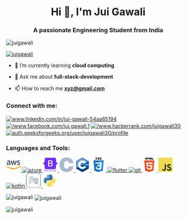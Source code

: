 <h1 align="center">Hi 👋, I'm Jui Gawali</h1>
<h3 align="center">A passionate Engineering Student from India</h3>

<p align="left"> <img src="https://komarev.com/ghpvc/?username=juigawali&label=Profile%20views&color=0e75b6&style=flat" alt="juigawali" /> </p>

<p align="left"> <a href="https://github.com/ryo-ma/github-profile-trophy"><img src="https://github-profile-trophy.vercel.app/?username=juigawali" alt="juigawali" /></a> </p>

- 🌱 I’m currently learning **cloud computing**

- 💬 Ask me about **full-stack-development**

- 📫 How to reach me **xyz@gmail.com**

<h3 align="left">Connect with me:</h3>
<p align="left">
<a href="https://linkedin.com/in/www.linkedin.com/in/jui-gawali-54aa85194" target="blank"><img align="center" src="https://cdn.jsdelivr.net/npm/simple-icons@3.0.1/icons/linkedin.svg" alt="www.linkedin.com/in/jui-gawali-54aa85194" height="30" width="40" /></a>
<a href="https://fb.com//www.facebook.com/jui.gawali.1" target="blank"><img align="center" src="https://cdn.jsdelivr.net/npm/simple-icons@3.0.1/icons/facebook.svg" alt="/www.facebook.com/jui.gawali.1" height="30" width="40" /></a>
<a href="https://www.hackerrank.com//www.hackerrank.com/juigawali30" target="blank"><img align="center" src="https://cdn.jsdelivr.net/npm/simple-icons@3.0.1/icons/hackerrank.svg" alt="/www.hackerrank.com/juigawali30" height="30" width="40" /></a>
<a href="https://auth.geeksforgeeks.org/user/auth.geeksforgeeks.org/user/juigawali30/profile" target="blank"><img align="center" src="https://cdn.jsdelivr.net/npm/simple-icons@3.0.1/icons/geeksforgeeks.svg" alt="auth.geeksforgeeks.org/user/juigawali30/profile" height="30" width="40" /></a>
</p>

<h3 align="left">Languages and Tools:</h3>
<p align="left"> <a href="https://aws.amazon.com" target="_blank"> <img src="https://raw.githubusercontent.com/devicons/devicon/master/icons/amazonwebservices/amazonwebservices-original-wordmark.svg" alt="aws" width="40" height="40"/> </a> <a href="https://azure.microsoft.com/en-in/" target="_blank"> <img src="https://www.vectorlogo.zone/logos/microsoft_azure/microsoft_azure-icon.svg" alt="azure" width="40" height="40"/> </a> <a href="https://getbootstrap.com" target="_blank"> <img src="https://raw.githubusercontent.com/devicons/devicon/master/icons/bootstrap/bootstrap-plain-wordmark.svg" alt="bootstrap" width="40" height="40"/> </a> <a href="https://www.cprogramming.com/" target="_blank"> <img src="https://raw.githubusercontent.com/devicons/devicon/master/icons/c/c-original.svg" alt="c" width="40" height="40"/> </a> <a href="https://www.w3schools.com/cpp/" target="_blank"> <img src="https://raw.githubusercontent.com/devicons/devicon/master/icons/cplusplus/cplusplus-original.svg" alt="cplusplus" width="40" height="40"/> </a> <a href="https://www.w3schools.com/css/" target="_blank"> <img src="https://raw.githubusercontent.com/devicons/devicon/master/icons/css3/css3-original-wordmark.svg" alt="css3" width="40" height="40"/> </a> <a href="https://flutter.dev" target="_blank"> <img src="https://www.vectorlogo.zone/logos/flutterio/flutterio-icon.svg" alt="flutter" width="40" height="40"/> </a> <a href="https://git-scm.com/" target="_blank"> <img src="https://www.vectorlogo.zone/logos/git-scm/git-scm-icon.svg" alt="git" width="40" height="40"/> </a> <a href="https://www.w3.org/html/" target="_blank"> <img src="https://raw.githubusercontent.com/devicons/devicon/master/icons/html5/html5-original-wordmark.svg" alt="html5" width="40" height="40"/> </a> <a href="https://developer.mozilla.org/en-US/docs/Web/JavaScript" target="_blank"> <img src="https://raw.githubusercontent.com/devicons/devicon/master/icons/javascript/javascript-original.svg" alt="javascript" width="40" height="40"/> </a> <a href="https://kotlinlang.org" target="_blank"> <img src="https://www.vectorlogo.zone/logos/kotlinlang/kotlinlang-icon.svg" alt="kotlin" width="40" height="40"/> </a> <a href="https://www.photoshop.com/en" target="_blank"> <img src="https://raw.githubusercontent.com/devicons/devicon/master/icons/photoshop/photoshop-line.svg" alt="photoshop" width="40" height="40"/> </a> <a href="https://www.python.org" target="_blank"> <img src="https://raw.githubusercontent.com/devicons/devicon/master/icons/python/python-original.svg" alt="python" width="40" height="40"/> </a> </p>

<p><img align="left" src="https://github-readme-stats.vercel.app/api/top-langs?username=juigawali&show_icons=true&locale=en&layout=compact" alt="juigawali" /></p>

<p>&nbsp;<img align="center" src="https://github-readme-stats.vercel.app/api?username=juigawali&show_icons=true&locale=en" alt="juigawali" /></p>

<p><img align="center" src="https://github-readme-streak-stats.herokuapp.com/?user=juigawali&" alt="juigawali" /></p>
